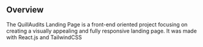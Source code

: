 ## Overview

The QuillAudits Landing Page is a front-end oriented project focusing on creating a visually appealing and fully responsive landing page. It was made with React.js and TailwindCSS

